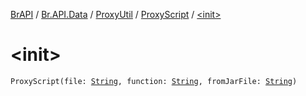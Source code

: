 [BrAPI](../../../index.md) / [Br.API.Data](../../index.md) / [ProxyUtil](../index.md) / [ProxyScript](index.md) / [&lt;init&gt;](./-init-.md)

# &lt;init&gt;

`ProxyScript(file: `[`String`](https://kotlinlang.org/api/latest/jvm/stdlib/kotlin/-string/index.html)`, function: `[`String`](https://kotlinlang.org/api/latest/jvm/stdlib/kotlin/-string/index.html)`, fromJarFile: `[`String`](https://kotlinlang.org/api/latest/jvm/stdlib/kotlin/-string/index.html)`)`